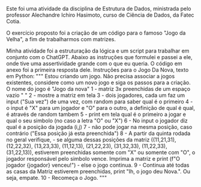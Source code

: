 Este foi uma atividade da disciplina de Estrutura de Dados, ministrada pelo professor Alechandre Ichiro Hasimoto, curso de Ciência de Dados, da Fatec Cotia.

O exercício proposto foi a criação de um código para o famoso "Jogo da Velha", a fim de trabalharmos com matrizes.

Minha atividade foi a estruturação da lógica e um script para trabalhar em conjunto com o ChatGPT. 
Abaixo as instruções que formulei e passei a ele, onde tive uma assertividade grande com o que eu queria. O código em anexo foi a primeira resposta dele.
Instruções para o Jogo Da Nova, texto em Python:
"""
Estou criando um jogo. Não precisa associar a jogos existentes, considere como um novo jogo e siga os passos para a criação.
O nome do jogo é "Jogo da nova"
1 - matriz 3x preenchidas de um espaço vazio " "
2 - mostre a matriz em tela
3 - dois jogadores, cada um faz um input ("Sua vez") de uma vez, com random para saber qual é o primeiro
4 - o input é "X" para um jogador e "O" para o outro, a definição de qual é qual, é através de random tambem
5 - print em tela qual é o primeiro a jogar e qual o seu simbolo (no caso a letra "O" ou "X")
6 - No input o jogador diz qual é a posição da jogada (i,j) 
7 - não pode jogar na mesma posição, caso contrário ("Essa posição já esta preenchida")
8 - A partir da quinta rodada no geral verifique, 
	- se alguma dessas posições da matriz ((11,21,31), (12,22,32), (13,23,33), (11,12,13), (21,22,23), (31,32,33), (11,22,33), (31,22,13)), estiverem preenchidas somente com "X" ou somente com "O", o jogador responsável pelo simbolo vence. Imprima a matriz e print (f"O jogador {jogador} venceu!")
	- else o jogo continua.
9 - Continua até todas as casas da Matriz estiverem preenchidas, print "Ih, o jogo deu Nova.". Ou seja, empate.
10 - Recomeça o Jogo.
"""
